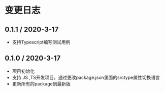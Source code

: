 # 变更日志

## 0.1.1 / 2020-3-17

- 支持Typescript编写测试用例

## 0.1.0 / 2020-3-17

- 项目初始化
- 支持 JS ,TS开发项目，通过更改package.json里面的srctype属性切换语言
- 更新所有的package到最新版
